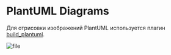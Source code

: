 # PlantUML Diagrams

Для отрисовки изображений PlantUML используется плагин [build_plantuml](https://pypi.org/project/mkdocs-build-plantuml-plugin/).

![file](diagrams/out/pay-api-payment01-ru.svg)